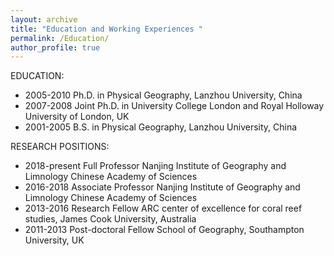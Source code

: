 ```yaml
---
layout: archive
title: "Education and Working Experiences "
permalink: /Education/
author_profile: true
---
```


EDUCATION:

- 2005-2010 Ph.D. in Physical Geography, Lanzhou University, China
- 2007-2008 Joint Ph.D. in University College London and Royal Holloway
   University of London, UK
- 2001-2005 B.S. in Physical Geography, Lanzhou University, China

RESEARCH POSITIONS:

- 2018-present   Full Professor        Nanjing Institute of Geography and Limnology  Chinese Academy of Sciences
- 2016-2018      Associate Professor   Nanjing Institute of Geography and Limnology  Chinese Academy of Sciences
- 2013-2016      Research Fellow       ARC center of excellence for coral reef studies, James Cook University, Australia
- 2011-2013      Post-doctoral Fellow  School of Geography, Southampton University, UK


